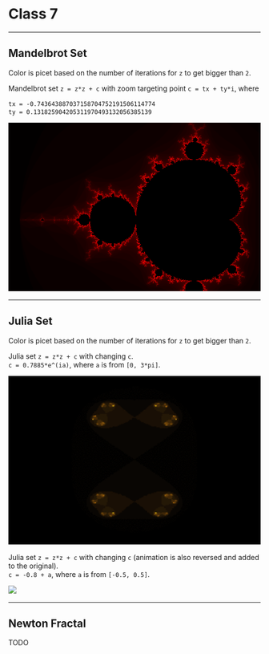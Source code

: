 # Class 7

---

## Mandelbrot Set

Color is picet based on the number of iterations for `z` to get bigger than `2`.

Mandelbrot set `z = z*z + c` with zoom targeting point `c = tx + ty*i`, where
```
tx = -0.743643887037158704752191506114774
ty = 0.131825904205311970493132056385139
```

![](code/gif/mandelbrot.gif)

---

## Julia Set

Color is picet based on the number of iterations for `z` to get bigger than `2`.

Julia set `z = z*z + c` with changing `c`.</br>
`c = 0.7885*e^(ia)`, where `a` is from `[0, 3*pi]`.

![](code/gif/julia_yellow.gif)

Julia set `z = z*z + c` with changing `c` (animation is also reversed and added to the original).</br>
`c = -0.8 + a`, where `a` is from `[-0.5, 0.5]`.

![](code/gif/julia_blue.gif)

---

## Newton Fractal

TODO
